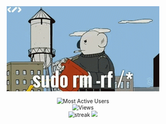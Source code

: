 <div align="center">
<img src="https://github.com/s403o/s403o/blob/master/sudo.gif" /> 
<p align="center">
	<img src="https://bit.ly/github-most-active-rank" alt="Most Active Users" target="_blank" height="30em"/> <br> 
<img src="https://endmdi6k3t3qq8c.m.pipedream.net/" alt="Views" target="_blank"/> <br>
<img height="170em" src="https://github-readme-streak-stats.herokuapp.com/?user=s403o&theme=dark" alt="streak"/> 
<img height="170em" src="https://bit.ly/github-readme-stats"/>
</a> 
</p>		
</div>
